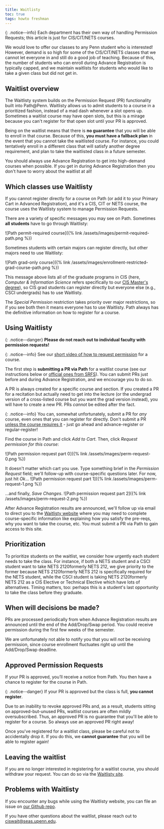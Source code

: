```yaml
---
title: Waitlisty
toc: true
tags: howto freshman
---
```


{: .notice--info}
Each department has their own way of handling Permission Requests; this article is just for CIS/CIT/NETS courses.

We would love to offer our classes to any Penn student who is interested! However, demand is so high for some of the CIS/CIT/NETS classes that we cannot let everyone in and still do a good job of teaching. Because of this, the number of students who can enroll during Advance Registration is typically capped, and we maintain waitlists for students who would like to take a given class but did not get in.

## Waitlist overview

The Waitlisty system builds on the Permission Request (PR) functionality built into Path@Penn. Waitlisty allows us to admit students to a course in a prioritized fashion, instead of a mad dash whenever a slot opens up. Sometimes a waitlist course may have open slots, but this is a mirage because you can't register for that open slot until your PR is approved.

Being on the waitlist means that there is **no guarantee** that you will be able to enroll in that course. Because of this, **you must have a fallback plan** in the event that you cannot take the waitlisted course. For instance, you could tentatively enroll in a different class that will satisfy another degree requirement, and plan to take the waitlisted class in a future semester.

You should always use Advance Registration to get into high-demand courses when possible. If you get in during Advance Registration then you don't have to worry about the waitlist at all!

## Which classes use Waitlisty

If you cannot register directly for a course on Path (or add it to your Primary Cart in Advanced Registration), and it's a CIS, CIT or NETS course, the course uses the Waitlisty system to manage Permission Requests.

There are a variety of specific messages you may see on Path. Sometimes **all students** have to go through Waitlisty:

![Path permit-required course]({% link /assets/images/permit-required-path.png %})

Sometimes students with certain majors can register directly, but other majors need to use Waitlisty:

![Path grad-only course]({% link /assets/images/enrollment-restricted-grad-course-path.png %})

This message above lists all of the graduate programs in CIS (here, _Computer & Information Science_ refers specifically to our [CIS Master's degree](https://www.cis.upenn.edu/graduate/program-offerings/mse-in-cis/)), so CIS grad students can register directly but everyone else (e.g., CSCI undergrads) has to use Waitlisty.

The _Special Permission_ restriction takes priority over major restrictions, so if you see both then it means everyone has to use Waitlisty. Path always has the definitive information on how to register for a course.

## Using Waitlisty

{: .notice--danger} 
**Please do not reach out to individual faculty with permission requests!**

{: .notice--info}
See our [short video of how to request permission](https://bit.ly/3Ru2uVr) for a course.

The first step is **submitting a PR via Path** for a waitlist course (see our instructions below or [official ones from SRFS](https://srfs.upenn.edu/path-at-penn)). You can submit PRs just before and during Advance Registration, and we encourage you to do so.

A PR is always created for a specific course and section. If you created a PR for a recitation but actually need to get into the lecture (or the undergrad version of a cross-listed course but you want the grad version instead), you will have to create a new PR. PRs *cannot* be edited after the fact.

{: .notice--info}
You can, somewhat unfortunately, submit a PR for _any_ course, even ones that you can register for directly. Don't submit a PR [unless the course requires it](#which-classes-use-waitlisty) - just go ahead and advance-register or regular-register!

Find the course in Path and click *Add to Cart*. Then, click *Request permission for this course*:

![Path permission request part 0]({% link /assets/images/perm-request-0.png %})

It doesn't matter which cart you use. Type something brief in the _Permission Request_ field; we'll follow-up with course-specific questions later. For now, just hit _Ok_...
![Path permission request part 1]({% link /assets/images/perm-request-1.png %})

...and finally, _Save Changes_.
![Path permission request part 2]({% link /assets/images/perm-request-2.png %})

After Advance Registration results are announced, we'll follow up via email to direct you to the [Waitlisty website]({{page.links.cis_waitlist}}) where you may need to complete course-specific information like explaining how you satisfy the pre-reqs, why you want to take the course, etc. You must submit a PR via Path to gain access to this site.

## Prioritization

To prioritize students on the waitlist, we consider how urgently each student needs to take the class. For instance, if both a NETS student and a CSCI student want to take <span class="tooltip">NETS 2120<span class="tooltiptext">formerly NETS 212</span></span>, we give priority to the former because <span class="tooltip">NETS 2120<span class="tooltiptext">formerly NETS 212</span></span> is specifically required for the NETS student, while the CSCI student is taking <span class="tooltip">NETS 2120<span class="tooltiptext">formerly NETS 212</span></span> as a CIS Elective or Technical Elective which have lots of alternatives. Timing matters, too: perhaps this is a student's last opportunity to take the class before they graduate.

## When will decisions be made?

PRs are processed periodically from when Advance Registration results are announced until the end of the Add/Drop/Swap period. You could receive permission during the first few weeks of the semester. 

We are unfortunately not able to notify you that you will *not* be receiving permission, since course enrollment fluctuates right up until the Add/Drop/Swap deadline.

## Approved Permission Requests

If your PR is approved, you’ll receive a notice from Path. You then have a chance to register for the course in Path.

{: .notice--danger}
If your PR is approved but the class is full, **you cannot register**.

Due to an inability to revoke approved PRs and, as a result, students sitting on approved-but-unused PRs, waitlist courses are often mildly oversubscribed. Thus, an approved PR is no guarantee that you'll be able to register for a course. So always use an approved PR right away!

Once you've registered for a waitlist class, please be careful not to accidentally drop it. If you do this, we **cannot guarantee** that you will be able to register again!


## Leaving the waitlist

If you are no longer interested in registering for a waitlist course, you should withdraw your request. You can do so via the [Waitlisty site]({{page.links.cis_waitlist}}).


## Problems with Waitlisty

If you encounter any bugs while using the Waitlisty website, you can file an issue on [our Github repo](https://github.com/upenn/waitlisty-issues).

If you have other questions about the waitlist, please reach out to [ciswait@seas.upenn.edu](mailto:ciswait@seas.upenn.edu). 